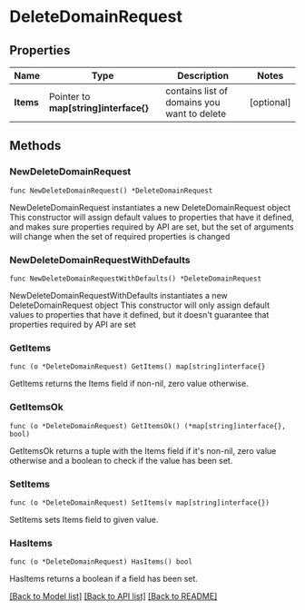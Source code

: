 # DeleteDomainRequest

## Properties

Name | Type | Description | Notes
------------ | ------------- | ------------- | -------------
**Items** | Pointer to **map[string]interface{}** | contains list of domains you want to delete | [optional] 

## Methods

### NewDeleteDomainRequest

`func NewDeleteDomainRequest() *DeleteDomainRequest`

NewDeleteDomainRequest instantiates a new DeleteDomainRequest object
This constructor will assign default values to properties that have it defined,
and makes sure properties required by API are set, but the set of arguments
will change when the set of required properties is changed

### NewDeleteDomainRequestWithDefaults

`func NewDeleteDomainRequestWithDefaults() *DeleteDomainRequest`

NewDeleteDomainRequestWithDefaults instantiates a new DeleteDomainRequest object
This constructor will only assign default values to properties that have it defined,
but it doesn't guarantee that properties required by API are set

### GetItems

`func (o *DeleteDomainRequest) GetItems() map[string]interface{}`

GetItems returns the Items field if non-nil, zero value otherwise.

### GetItemsOk

`func (o *DeleteDomainRequest) GetItemsOk() (*map[string]interface{}, bool)`

GetItemsOk returns a tuple with the Items field if it's non-nil, zero value otherwise
and a boolean to check if the value has been set.

### SetItems

`func (o *DeleteDomainRequest) SetItems(v map[string]interface{})`

SetItems sets Items field to given value.

### HasItems

`func (o *DeleteDomainRequest) HasItems() bool`

HasItems returns a boolean if a field has been set.


[[Back to Model list]](../README.md#documentation-for-models) [[Back to API list]](../README.md#documentation-for-api-endpoints) [[Back to README]](../README.md)


